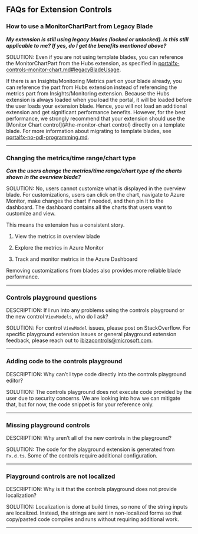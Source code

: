 ## FAQs for Extension Controls

   <!-- TODO:  FAQ Format is ###Link, ***title***, Description, Solution, 3 Asterisks -->

### How to use a MonitorChartPart from Legacy Blade

***My extension is still using legacy blades (locked or unlocked). Is this still applicable to me? If yes, do I get the benefits mentioned above?***

SOLUTION: Even if you are not using template blades, you can reference the MonitorChartPart from the Hubs extension, as specified in [portalfx-controls-monitor-chart.md#legacyBladeUsage](portalfx-controls-monitor-chart.md#legacyBladeUsage).

If there is an Insights/Monitoring Metrics part on your blade already, you can reference the part from Hubs extension instead of referencing the metrics part from Insights/Monitoring extension. Because the Hubs extension is always loaded when you load the portal, it will be loaded before the user loads your extension blade. Hence, you will not load an additional extension and get significant performance benefits. However, for the best performance, we strongly recommend that your extension should use the [Monitor Chart control](#the-monitor-chart control) directly on a template blade. For more information about migrating to template blades, see [portalfx-no-pdl-programming.md](portalfx-no-pdl-programming.md).

* * * 

### Changing the metrics/time range/chart type

***Can the users change the metrics/time range/chart type of the charts shown in the overview blade?***

SOLUTION: No, users cannot customize what is displayed in the overview blade. For customizations, users can click on the chart, navigate to Azure Monitor, make changes the chart if needed, and then pin it to the dashboard. The dashboard contains all the charts that users want to customize and view.

This means the extension has a consistent story.

1. View the metrics in overview blade

1. Explore the metrics in Azure Monitor

1. Track and monitor metrics in the Azure Dashboard

Removing customizations from blades also provides more reliable blade performance.
    
* * * 

### Controls playground questions

DESCRIPTION:  If I run into any problems using the controls playground or the new control `ViewModels`, who do I ask? 

SOLUTION: For control `ViewModel` issues, please post on StackOverflow.  For specific playground extension issues or general playground extension feedback, please reach out to <a href="ibizacontrols@microsoft.com?subject=StackOverflow: Playground Controls and ViewModels">ibizacontrols@microsoft.com</a>.

* * *

### Adding code to the controls playground

DESCRIPTION:  Why can’t I type code directly into the controls playground editor?

SOLUTION: The controls playground does not execute code provided by the user due to security concerns.  We are looking into how we can mitigate that, but for now, the code snippet is for your reference only.

* * *

### Missing playground controls

DESCRIPTION: Why aren’t all of the new controls in the playground?

SOLUTION:  The code for the playground extension is generated from `Fx.d.ts`.  Some of the controls require additional configuration.

* * *

### Playground controls are not localized

DESCRIPTION: Why is it that the controls playground does not provide localization?

SOLUTION: Localization is done at build times, so none of the string inputs are localized.  Instead, the strings are sent  in non-localized forms so that copy/pasted code compiles and runs without requiring additional work.

* * *